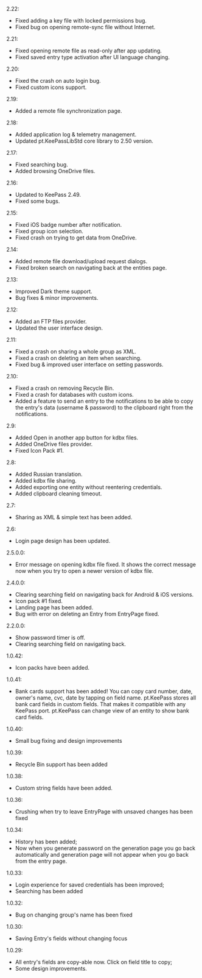 2.22:
- Fixed adding a key file with locked permissions bug.
- Fixed bug on opening remote-sync file without Internet.

2.21:
- Fixed opening remote file as read-only after app updating.
- Fixed saved entry type activation after UI language changing.

2.20:
- Fixed the crash on auto login bug.
- Fixed custom icons support.

2.19:
- Added a remote file synchronization page.

2.18:
- Added application log & telemetry management.
- Updated pt.KeePassLibStd core library to 2.50 version.

2.17:
- Fixed searching bug.
- Added browsing OneDrive files.

2.16:
- Updated to KeePass 2.49.
- Fixed some bugs.

2.15:
- Fixed iOS badge number after notification.
- Fixed group icon selection.
- Fixed crash on trying to get data from OneDrive.

2.14:
- Added remote file download/upload request dialogs.
- Fixed broken search on navigating back at the entities page.

2.13:
- Improved Dark theme support.
- Bug fixes & minor improvements.

2.12:
- Added an FTP files provider.
- Updated the user interface design.

2.11:
- Fixed a crash on sharing a whole group as XML.
- Fixed a crash on deleting an item when searching.
- Fixed bug & improved user interface on setting passwords.

2.10:
- Fixed a crash on removing Recycle Bin.
- Fixed a crash for databases with custom icons.
- Added a feature to send an entry to the notifications to be able to copy the entry's data (username & password) to the clipboard right from the notifications.

2.9:
- Added Open in another app button for kdbx files.
- Added OneDrive files provider.
- Fixed Icon Pack #1.

2.8:
- Added Russian translation.
- Added kdbx file sharing.
- Added exporting one entity without reentering credentials.
- Added clipboard cleaning timeout.

2.7:
- Sharing as XML & simple text has been added.

2.6:
- Login page design has been updated.

2.5.0.0:
- Error message on opening kdbx file fixed. It shows the correct message now when you try to open a newer version of kdbx file.

2.4.0.0:
- Clearing searching field on navigating back for Android & iOS versions.
- Icon pack #1 fixed.
- Landing page has been added.
- Bug with error on deleting an Entry from EntryPage fixed.

2.2.0.0:
- Show password timer is off.
- Clearing searching field on navigating back. 

1.0.42:
- Icon packs have been added.

1.0.41:
- Bank cards support has been added! 
You can copy card number, date, owner's name, cvc, date by tapping on field name.
pt.KeePass stores all bank card fields in custom fields. That makes it compatible with any KeePass port. pt.KeePass can change view of an entity to show bank card fields.

1.0.40:
- Small bug fixing and design improvements

1.0.39:
- Recycle Bin support has been added

1.0.38:
- Custom string fields have been added.

1.0.36:
- Crushing when try to leave EntryPage with unsaved changes has been fixed

1.0.34:
- History has been added;
- Now when you generate password on the generation page you go back automatically and generation page will not appear when you go back from the entry page.

1.0.33:
- Login experience for saved credentials has been improved;
- Searching has been added

1.0.32:
- Bug on changing group's name has been fixed

1.0.30:
- Saving Entry's fields without changing focus 

1.0.29:
- All entry's fields are copy-able now. Click on field title to copy;
- Some design improvements.